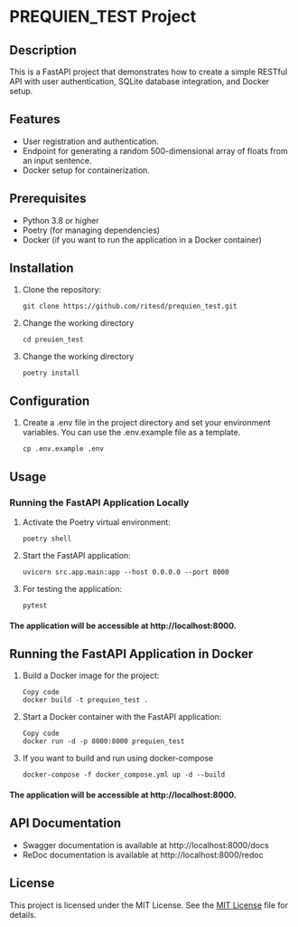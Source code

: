 # PREQUIEN_TEST Project

## Description

This is a FastAPI project that demonstrates how to create a simple RESTful API with user authentication, SQLite database integration, and Docker setup.

## Features

- User registration and authentication.
- Endpoint for generating a random 500-dimensional array of floats from an input sentence.
- Docker setup for containerization.

## Prerequisites

- Python 3.8 or higher
- Poetry (for managing dependencies)
- Docker (if you want to run the application in a Docker container)

## Installation

1. Clone the repository:

   ```shell
   git clone https://github.com/ritesd/prequien_test.git

2. Change the working directory
   ```shell
   cd preuien_test

3. Change the working directory
   ```shell
   poetry install

## Configuration

1. Create a .env file in the project directory and set your environment variables. You can use the .env.example file as a template.
	```shell
	cp .env.example .env

## Usage

### Running the FastAPI Application Locally
1. Activate the Poetry virtual environment:
	```shell
	poetry shell

2. Start the FastAPI application:
	```shell
	uvicorn src.app.main:app --host 0.0.0.0 --port 8000

3. For testing the application:
	```shell
	pytest

#### The application will be accessible at http://localhost:8000.

## Running the FastAPI Application in Docker

1. Build a Docker image for the project:

	```shell
	Copy code
	docker build -t prequien_test .

2. Start a Docker container with the FastAPI application:

	```shell
	Copy code
	docker run -d -p 8000:8000 prequien_test

3. If you want to build and run using docker-compose

	```shell
	docker-compose -f docker_compose.yml up -d --build

#### The application will be accessible at http://localhost:8000.

## API Documentation
- Swagger documentation is available at http://localhost:8000/docs
- ReDoc documentation is available at http://localhost:8000/redoc

## License
This project is licensed under the MIT License. See the [MIT License](LICENSE)
 file for details.
